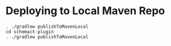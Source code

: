 # Deploying to Local Maven Repo

```
. ./gradlew publishToMavenLocal
cd schemact-plugin
. ./gradlew publishToMavenLocal
```